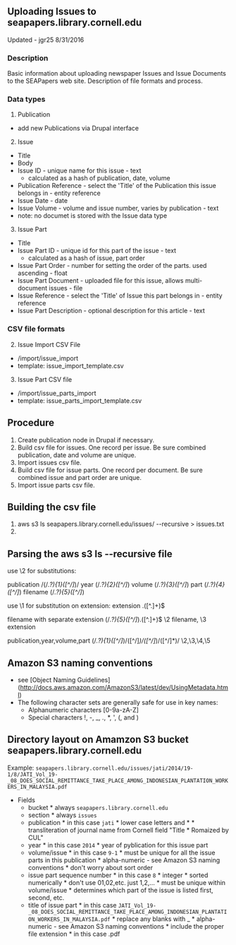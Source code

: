 ## Uploading Issues to seapapers.library.cornell.edu

Updated - jgr25 8/31/2016

### Description

Basic information about uploading newspaper Issues and Issue Documents to the SEAPapers web site. Description of file formats and process.

### Data types

1. Publication
  * add new Publications via Drupal interface
2. Issue
  * Title
  * Body
  * Issue ID - unique name for this issue - text
    * calculated as a hash of publication, date, volume
  * Publication Reference - select the 'Title' of the Publication this issue belongs in - entity reference
  * Issue Date - date
  * Issue Volume - volume and issue number, varies by publication - text
  * note: no documet is stored with the Issue data type
3. Issue Part
  * Title
  * Issue Part ID - unique id for this part of the issue - text
    * calculated as a hash of issue, part order
  * Issue Part Order - number for setting the order of the parts. used ascending - float
  * Issue Part Document - uploaded file for this issue, allows multi-document issues - file
  * Issue Reference - select the 'Title' of Issue this part belongs in - entity reference
  * Issue Part Description - optional description for this article - text

### CSV file formats

2. Issue Import CSV File
  * /import/issue_import
  * template: issue_import_template.csv
3. Issue Part CSV file
  * /import/issue_parts_import
  * template: issue_parts_import_template.csv

## Procedure

1. Create publication node in Drupal if necessary.
2. Build csv file for issues. One record per issue. Be sure combined publication, date and volume are unique.
3. Import issues csv file.
4. Build csv file for issue parts. One record per document. Be sure combined issue and part order are unique.
5. Import issue parts csv file.

## Building the csv file

1. aws s3 ls seapapers.library.cornell.edu/issues/ --recursive > issues.txt
2.

## Parsing the aws s3 ls --recursive file

use \2 for substitutions:

publication /(\/.*?){1}([^\/]*)/
year (\/.*?){2}([^\/]*)
volume (\/.*?){3}([^\/]*)
part (\/.*?){4}([^\/]*)
filename (\/.*?){5}([^\/]*)

use \1 for substitution on extension:
extension \.([^\.]+)$

filename with separate extension
(\/.*?){5}([^\/]*)\.([^\.]+)$
\2 filename, \3 extension

publication,year,volume,part
(\/.*?){1}([^\/]*)\/([^\/]*)\/([^\/]*)\/([^\/]*)\/
\2,\3,\4,\5

## Amazon S3 naming conventions

- see [Object Naming Guidelines] (http://docs.aws.amazon.com/AmazonS3/latest/dev/UsingMetadata.html)
- The following character sets are generally safe for use in key names:
  - Alphanumeric characters [0-9a-zA-Z]
  - Special characters !, -, _, ., *, ', (, and )

## Directory layout on Amamzon S3 bucket seapapers.library.cornell.edu

Example:
`seapapers.library.cornell.edu/issues/jati/2014/19-1/8/JATI_Vol_19-_08_DOES_SOCIAL_REMITTANCE_TAKE_PLACE_AMONG_INDONESIAN_PLANTATION_WORKERS_IN_MALAYSIA.pdf`

- Fields
  * bucket
		* always `seapapers.library.cornell.edu`
  * section
	    * always `issues`
  * publication
	    * in this case `jati`
	    * lower case letters and *
	    * transliteration of journal name from Cornell field "Title * Romaized by CUL"
  * year
	    * in this case `2014`
	    * year of pyblication for this issue part
  * volume/issue
	    * in this case `9-1`
	    * must be unique for all the issue parts in this publication
	    * alpha-numeric - see Amazon S3 naming conventions
	    * don't worry about sort order
  * issue part sequence number
	    * in this case `8`
	    * integer
	    * sorted numerically * don't use 01,02,etc. just 1,2,...
	    * must be unique within volume/issue
	    * determines which part of the issue is listed first, second, etc.
  * title of issue part
	    * in this case `JATI_Vol_19-_08_DOES_SOCIAL_REMITTANCE_TAKE_PLACE_AMONG_INDONESIAN_PLANTATION_WORKERS_IN_MALAYSIA.pdf`
	    * replace any blanks with _
	    * alpha-numeric - see Amazon S3 naming conventions
	    * include the proper file extension
	      * in this case .pdf

